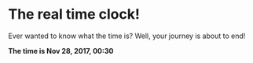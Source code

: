 # The real time clock!

Ever wanted to know what the time is? Well, your journey is about to end!

**The time is Nov 28, 2017, 00:30**